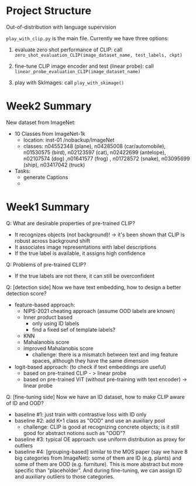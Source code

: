 # Project Structure
Out-of-distribution with language supervision

`play_with_clip.py` is the main file. Currently we have three options: 

1) evaluate zero shot performance of CLIP: call `zero_shot_evaluation_CLIP(image_dataset_name, test_labels, ckpt)`

2) fine-tune CLIP image encoder and test (linear probe): call `linear_probe_evaluation_CLIP(image_dataset_name)`

3) play with SkImages: call `play_with_skimage()`

# Week2 Summary 
New dataset from ImageNet: 
- 10 Classes from ImageNet-1k
    - location: inst-01 /nobackup/ImageNet
    - classes: n04552348 (plane), n04285008 (car/automobile), n01530575 (bird), n02123597 (cat), n02422699 (antelope), n02107574 (dog) ,n01641577 (frog)
       , n01728572 (snake), n03095699 (ship), n03417042 (truck)
- Tasks:
  - generate Captions
  -
# Week1 Summary 

Q: What are desirable properties of pre-trained CLIP?

- It recognizes objects (not background)! -> it's been shown that CLIP is robust across background shift
- It associates image representations with label descriptions
- If the true label is available, it assigns high confidence

Q: Problems of pre-trained CLIP?

- If the true labels are not there, it can still be overconfident

Q: [detection side] Now we have text embedding, how to design a better detection score?

- feature-based approach:
    - NIPS-2021 cheating approach (assume OOD labels are known)
    - Inner product based
        - only using ID labels
        - find a fixed sef of template labels?
    - KNN
    - Mahalanobis score
    - improved Mahalanobis score
        - challenge: there is a mismatch between text and img feature spaces, although they have the same dimension
- logit-based approach: (to check if text embeddings are useful)
    - based on pre-trained CLIP - > linear probe
    - based on pre-trained ViT (without pre-training with text encoder) -> linear probe

Q: [fine-tuning side] Now we have an ID dataset, how to make CLIP aware of ID and OOD?

- baseline #1: just train with contrastive loss with ID only
- baseline #2: add K+1 class as "OOD" and use an auxiliary pool
    - challenge: CLIP is good at recognizing concrete objects; is it still good for abstract notions such as "OOD"?
- baseline #3: typical OE approach: use uniform distribution as proxy for outliers
- baseline #4: [grouping-based] similar to the MOS paper (say we have 8 big categories from ImageNet): some of them are ID (e.g. plants) and some of them are OOD (e.g. furniture). This is more abstract but more specific than “placeholder”. And during fine-tuning, we can assign ID and auxiliary outliers to those categories.
